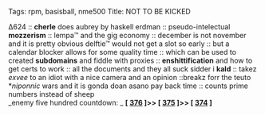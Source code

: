 Tags:  rpm, basisball, nme500
Title: NOT TO BE KICKED
  
∆624 :: **cherle** does aubrey by haskell erdman :: pseudo-intelectual **mozzerism** :: lempa™ and the gig economy :: december is not november and it is pretty obvious delftie™ would not get a slot so early :: but a calendar blocker allows for some quality time :: which can be used to created **subdomains** and fiddle with proxies :: **enshittification** and how to get certs to work :: all the documents and they all suck sidder i **kald** :: takez _exvee_ to an idiot with a nice camera and an opinion ::breakz forr the teuto **niponnic* wars and it is gonda doan asano pay back time ::  counts prime numbers instead of sheep  
_enemy five hundred countdown: _  **[ [376](https://www.allmusic.com/album/one-night-stand%21-at-the-harlem-square-club-mw0000189591) ]>> [ [375](https://www.allmusic.com/album/vauxhall-and-i-mw0000107451) ]>> [ [374](https://www.allmusic.com/album/in-the-wee-small-hours-mw0000650776) ]**  
